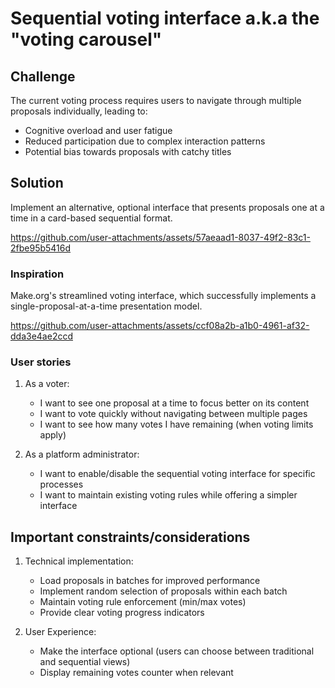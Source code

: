 # Sequential voting interface a.k.a the "voting carousel"

## Challenge
The current voting process requires users to navigate through multiple proposals individually, leading to:
- Cognitive overload and user fatigue
- Reduced participation due to complex interaction patterns
- Potential bias towards proposals with catchy titles

## Solution
Implement an alternative, optional interface that presents proposals one at a time in a card-based sequential format.


https://github.com/user-attachments/assets/57aeaad1-8037-49f2-83c1-2fbe95b5416d


### Inspiration
Make.org's streamlined voting interface, which successfully implements a single-proposal-at-a-time presentation model.


https://github.com/user-attachments/assets/ccf08a2b-a1b0-4961-af32-dda3e4ae2ccd


### User stories

1. As a voter:
   - I want to see one proposal at a time to focus better on its content
   - I want to vote quickly without navigating between multiple pages
   - I want to see how many votes I have remaining (when voting limits apply)

2. As a platform administrator:
   - I want to enable/disable the sequential voting interface for specific processes
   - I want to maintain existing voting rules while offering a simpler interface

## Important constraints/considerations

1. Technical implementation:
   - Load proposals in batches for improved performance
   - Implement random selection of proposals within each batch
   - Maintain voting rule enforcement (min/max votes)
   - Provide clear voting progress indicators

2. User Experience:
   - Make the interface optional (users can choose between traditional and sequential views)
   - Display remaining votes counter when relevant
